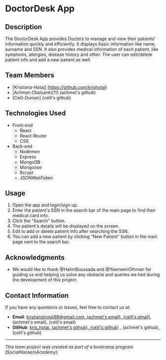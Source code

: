 # DoctorDesk App


## Description
The DoctorDesk App provides Doctors to manage and view their patients' information quickly and efficiently. It displays basic information like name, surname and SSN. It also provides medical information of each patient, like symptoms, allergies, disease history and other. The user can edit/delete patient info and add a new patient as well.


## Team Members
- [Kristiana-Hotaj] (https://github.com/krishotaj)
- [Achmet-Chalsanki(?)] (achmet's github)
- [Celil-Duman] (celil's github)


## Technologies Used
- Front-end
   * React
   * React-Router
   <!-- * React-Bootstrap ? -->
   <!-- * React-Icons ? -->
   * CSS
- Back-end
   <!-- * Node.js ? -->
   * Nodemon
   * Express
   * MongoDB
   * Mongoose
   * Bcrypt
   * JSONWebToken

## Usage
1. Open the app and login/sign up.
2. Enter the patient's SSN in the search bar of the main page to find their medical card info.
3. Click the "Search" button.
4. The patient's details will be displayed on the screen.
5. Edit to add or delete patient info after searching the SSN.
6. You can add a new patient by clicking "New Patient" button in the main page next to the search bar.


## Acknowledgments
- We would like to thank @HalimBoussada and @YasmeenOthman 
  for guiding us and helping us solve any obstacle and queries 
  we had during the development of this project.




## Contact Information
If you have any questions or issues, feel free to contact us at:
- **Email**: [kristianahotaj99@gmail.com, (achmet's email), (celil's email)](mailto:[kristianahotaj99@gmail.com), (achmet's email), (celil's email)
- **GitHub**: [kris_hotaj, (achmet's github), (celil's github)](https://github.com/krishotaj) , (achmet's github), (celil's github)

---

*This team project was created as part of a bootcamp program (SocialHackersAcademy).*